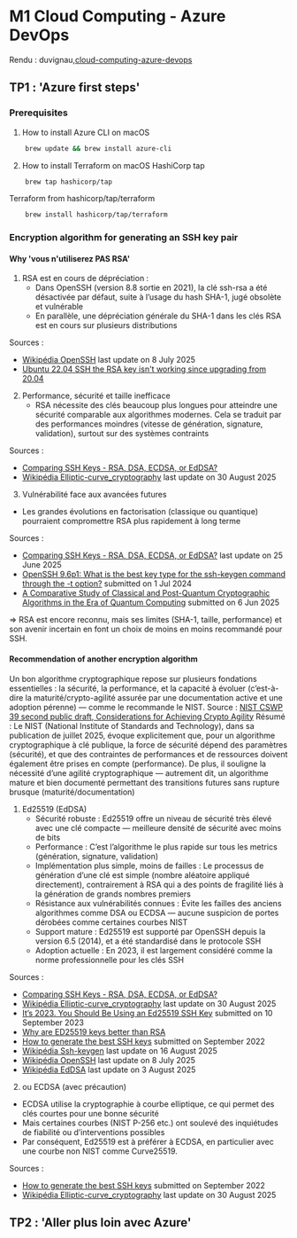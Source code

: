 # M1 Cloud Computing - Azure DevOps
Rendu : duvignau,[cloud-computing-azure-devops](https://github.com/yannisduvignau/cloud-computing-azure-devops)

## TP1 : 'Azure first steps'
### Prerequisites
1. How to install Azure CLI on macOS
```bash
    brew update && brew install azure-cli
```

2. How to install Terraform on macOS
HashiCorp tap
```bash
    brew tap hashicorp/tap
```
Terraform from hashicorp/tap/terraform
```bash
    brew install hashicorp/tap/terraform
```

### Encryption algorithm for generating an SSH key pair
#### Why 'vous n'utiliserez PAS RSA'
1. RSA est en cours de dépréciation :
    - Dans OpenSSH (version 8.8 sortie en 2021), la clé ssh-rsa a été désactivée par défaut, suite à l’usage du hash SHA-1, jugé obsolète et vulnérable 
    - En parallèle, une dépréciation générale du SHA-1 dans les clés RSA est en cours sur plusieurs distributions

Sources :
 - [Wikipédia OpenSSH](https://en.wikipedia.org/wiki/OpenSSH) last update on 8 July 2025
 - [Ubuntu 22.04 SSH the RSA key isn't working since upgrading from 20.04](https://askubuntu.com/questions/1409105/ubuntu-22-04-ssh-the-rsa-key-isnt-working-since-upgrading-from-20-04)

2. Performance, sécurité et taille inefficace
    - RSA nécessite des clés beaucoup plus longues pour atteindre une sécurité comparable aux algorithmes modernes. Cela se traduit par des performances moindres (vitesse de génération, signature, validation), surtout sur des systèmes contraints

Sources :
 - [Comparing SSH Keys - RSA, DSA, ECDSA, or EdDSA?](https://goteleport.com/blog/comparing-ssh-keys/)
 - [Wikipédia Elliptic-curve_cryptography](https://en.wikipedia.org/wiki/Elliptic-curve_cryptography) last update on 30 August 2025

3. Vulnérabilité face aux avancées futures
 - Les grandes évolutions en factorisation (classique ou quantique) pourraient compromettre RSA plus rapidement à long terme

Sources :
 - [Comparing SSH Keys - RSA, DSA, ECDSA, or EdDSA?](https://www.strongdm.com/blog/comparing-ssh-keys) last update on 25 June 2025
 - [OpenSSH 9.6p1: What is the best key type for the ssh-keygen command through the -t option?](https://itsfoss.community/t/openssh-9-6p1-what-is-the-best-key-type-for-the-ssh-keygen-command-through-the-t-option/12276) submitted on 1 Jul 2024
 - [A Comparative Study of Classical and Post-Quantum Cryptographic Algorithms in the Era of Quantum Computing](https://arxiv.org/abs/2508.00832) submitted on 6 Jun 2025

=> RSA est encore reconnu, mais ses limites (SHA-1, taille, performance) et son avenir incertain en font un choix de moins en moins recommandé pour SSH.

#### Recommendation of another encryption algorithm
Un bon algorithme cryptographique repose sur plusieurs fondations essentielles : la sécurité, la performance, et la capacité à évoluer (c’est-à-dire la maturité/crypto-agilité assurée par une documentation active et une adoption pérenne) — comme le recommande le NIST. Source : [NIST CSWP 39 second public draft, Considerations for Achieving Crypto Agility](https://nvlpubs.nist.gov/nistpubs/CSWP/NIST.CSWP.39.2pd.pdf)
Résumé  : Le NIST (National Institute of Standards and Technology), dans sa publication de juillet 2025, évoque explicitement que, pour un algorithme cryptographique à clé publique, la force de sécurité dépend des paramètres (sécurité), et que des contraintes de performances et de ressources doivent également être prises en compte (performance). De plus, il souligne la nécessité d’une agilité cryptographique — autrement dit, un algorithme mature et bien documenté permettant des transitions futures sans rupture brusque (maturité/documentation)

1. Ed25519 (EdDSA)
    - Sécurité robuste : Ed25519 offre un niveau de sécurité très élevé avec une clé compacte — meilleure densité de sécurité avec moins de bits
    - Performance : C’est l’algorithme le plus rapide sur tous les metrics (génération, signature, validation)
    - Implémentation plus simple, moins de failles : Le processus de génération d’une clé est simple (nombre aléatoire appliqué directement), contrairement à RSA qui a des points de fragilité liés à la génération de grands nombres premiers
    - Résistance aux vulnérabilités connues : Évite les failles des anciens algorithmes comme DSA ou ECDSA — aucune suspicion de portes dérobées comme certaines courbes NIST
    - Support mature : Ed25519 est supporté par OpenSSH depuis la version 6.5 (2014), et a été standardisé dans le protocole SSH
    - Adoption actuelle : En 2023, il est largement considéré comme la norme professionnelle pour les clés SSH

Sources :
 - [Comparing SSH Keys - RSA, DSA, ECDSA, or EdDSA?](https://goteleport.com/blog/comparing-ssh-keys/)
 - [Wikipédia Elliptic-curve_cryptography](https://en.wikipedia.org/wiki/Elliptic-curve_cryptography) last update on 30 August 2025
 - [It’s 2023. You Should Be Using an Ed25519 SSH Key](https://www.brandonchecketts.com/archives/its-2023-you-should-be-using-an-ed25519-ssh-key-and-other-current-best-practices) submitted on 10 September 2023
 - [Why are ED25519 keys better than RSA](https://news.ycombinator.com/item?id=12575358)
 - [How to generate the best SSH keys](https://www.keystash.io/guides/how-to-generate-the-best-ssh-keys.html) submitted on September 2022
 - [Wikipédia Ssh-keygen](https://en.wikipedia.org/wiki/Ssh-keygen) last update on 16 August 2025
 - [Wikipédia OpenSSH](https://en.wikipedia.org/wiki/OpenSSH) last update on 8 July 2025
 - [Wikipédia EdDSA](https://en.wikipedia.org/wiki/EdDSA) last update on 3 August 2025 

2. ou ECDSA (avec précaution)
 - ECDSA utilise la cryptographie à courbe elliptique, ce qui permet des clés courtes pour une bonne sécurité 
 - Mais certaines courbes (NIST P-256 etc.) ont soulevé des inquiétudes de fiabilité ou d’interventions possibles 
 - Par conséquent, Ed25519 est à préférer à ECDSA, en particulier avec une courbe non NIST comme Curve25519.

Sources :
 - [How to generate the best SSH keys](https://www.keystash.io/guides/how-to-generate-the-best-ssh-keys.html) submitted on September 2022
 - [Wikipédia Elliptic-curve_cryptography](https://en.wikipedia.org/wiki/Elliptic-curve_cryptography) last update on 30 August 2025

## TP2 : 'Aller plus loin avec Azure'